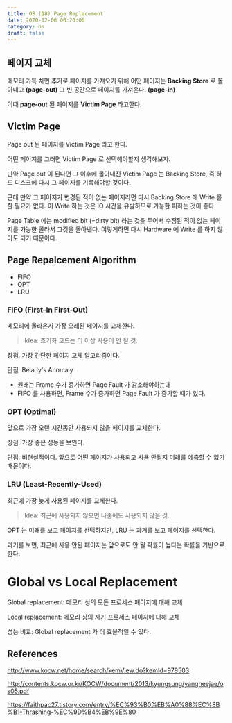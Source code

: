 ```yaml
---
title: OS (18) Page Replacement
date: 2020-12-06 00:20:00
category: os
draft: false
---
```


## 페이지 교체

메모리 가득 차면 추가로 페이지를 가져오기 위해 어떤 페이지는 **Backing Store** 로 몰아내고 **(page-out)** 그 빈 공간으로 페이지를 가져온다. **(page-in)**

이때 **page-out** 된 페이지를 **Victim Page** 라고한다.

## Victim Page

Page out 된 페이지를 Victim Page 라고 한다.

어떤 페이지를 그러면 Victim Page 로 선택해야할지 생각해보자.

만약 Page out 이 된다면 그 이후에 몰아내진 Victim Page 는 Backing Store, 즉 하드 디스크에 다시 그 페이지를 기록해야할 것이다.

근대 만약 그 페이지가 변경된 적이 없는 페이지라면 다시 Backing Store 에 Write 를 할 필요가 없다. 이 Write 하는 것은 IO 시간을 유발하므로 가능한 피하는 것이 좋다.

Page Table 에는 modified bit (=dirty bit) 라는 것을 두어서 수정된 적이 없는 페이지를 가능한 골라서 그것을 몰아낸다. 이렇게하면 다시 Hardware 에 Write 를 하지 않아도 되기 때문이다.

## Page Repalcement Algorithm

- FIFO
- OPT
- LRU

### FIFO (First-In First-Out)

메모리에 올라온지 가장 오래된 페이지를 교체한다.

> Idea: 초기화 코드는 더 이상 사용이 안 될 것.

장점. 가장 간단한 페이지 교체 알고리즘이다.

단점. Belady's Anomaly

- 원래는 Frame 수가 증가하면 Page Fault 가 감소해야하는데
- FIFO 를 사용하면, Frame 수가 증가하면 Page Fault 가 증가할 때가 있다.

### OPT (Optimal)

앞으로 가장 오랜 시간동안 사용되지 않을 페이지를 교체한다.

장점. 가장 좋은 성능을 보인다.

단점. 비현실적이다. 앞으로 어떤 페이지가 사용되고 사용 안될지 미래를 예측할 수 없기 때문이다.

### LRU (Least-Recently-Used)

최근에 가장 늦게 사용된 페이지를 교체한다.

> Idea: 최근에 사용되지 않으면 나중에도 사용되지 않을 것.

OPT 는 미래를 보고 페이지를 선택하지만, LRU 는 과거를 보고 페이지를 선택한다.

과거를 보면, 최근에 사용 안된 페이지는 앞으로도 안 될 확률이 높다는 확률을 기반으로 한다.

# Global vs Local Replacement

Global replacement: 메모리 상의 모든 프로세스 페이지에 대해 교체

Local replacement: 메모리 상의 자기 프로세스 페이지에 대해 교체

성능 비교: Global replacement 가 더 효율적일 수 있다.

## References

http://www.kocw.net/home/search/kemView.do?kemId=978503

http://contents.kocw.or.kr/KOCW/document/2013/kyungsung/yangheejae/os05.pdf

https://faithpac27.tistory.com/entry/%EC%93%B0%EB%A0%88%EC%8B%B1-Thrashing-%EC%9D%B4%EB%9E%80
